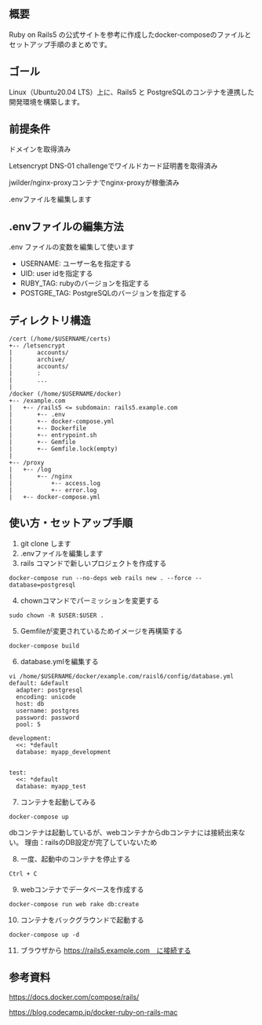 ## 概要
Ruby on Rails5 の公式サイトを参考に作成したdocker-composeのファイルとセットアップ手順のまとめです。

## ゴール
Linux（Ubuntu20.04 LTS）上に、Rails5 と PostgreSQLのコンテナを連携した開発環境を構築します。

## 前提条件
ドメインを取得済み

Letsencrypt DNS-01 challengeでワイルドカード証明書を取得済み

jwilder/nginx-proxyコンテナでnginx-proxyが稼働済み

.envファイルを編集します


## .envファイルの編集方法
.env ファイルの変数を編集して使います

- USERNAME: ユーザー名を指定する
- UID: user idを指定する
- RUBY_TAG: rubyのバージョンを指定する
- POSTGRE_TAG:  PostgreSQLのバージョンを指定する


## ディレクトリ構造
```
/cert (/home/$USERNAME/certs)
+-- /letsencrypt
|       accounts/
|       archive/
|       accounts/
|       :
|       ...
|       
/docker (/home/$USERNAME/docker)
+-- /example.com
|   +-- /rails5 <= subdomain: rails5.example.com
|       +-- .env
|       +-- docker-compose.yml
|       +-- Dockerfile
|       +-- entrypoint.sh
|       +-- Gemfile
|       +-- Gemfile.lock(empty)
|
+-- /proxy  
|   +-- /log
|       +-- /nginx
|           +-- access.log
|           +-- error.log
|   +-- docker-compose.yml
```

## 使い方・セットアップ手順

1. git clone します
2. .envファイルを編集します
3. rails コマンドで新しいプロジェクトを作成する
```
docker-compose run --no-deps web rails new . --force --database=postgresql
```

4. chownコマンドでパーミッションを変更する
```
sudo chown -R $USER:$USER .
```

5. Gemfileが変更されているためイメージを再構築する
```
docker-compose build
```

6. database.ymlを編集する
```
vi /home/$USERNAME/docker/example.com/raisl6/config/database.yml
default: &default
  adapter: postgresql
  encoding: unicode
  host: db
  username: postgres
  password: password
  pool: 5

development:
  <<: *default
  database: myapp_development


test:
  <<: *default
  database: myapp_test
```

7. コンテナを起動してみる
```
docker-compose up
```
dbコンテナは起動しているが、webコンテナからdbコンテナには接続出来ない。
理由：railsのDB設定が完了していないため

8. 一度、起動中のコンテナを停止する
```
Ctrl + C
```

9. webコンテナでデータベースを作成する
```
docker-compose run web rake db:create
```

10. コンテナをバックグラウンドで起動する
```
docker-compose up -d
```

11. ブラウザから https://rails5.example.com　に接続する

## 参考資料
https://docs.docker.com/compose/rails/

https://blog.codecamp.jp/docker-ruby-on-rails-mac

